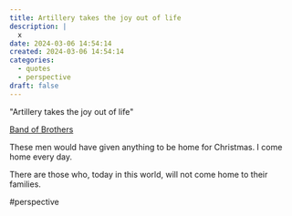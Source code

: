 ```yaml
---
title: Artillery takes the joy out of life
description: |
  x
date: 2024-03-06 14:54:14
created: 2024-03-06 14:54:14
categories:
  - quotes
  - perspective
draft: false
---
```

"Artillery takes the joy out of life"

[Band of Brothers](../book-review/band-of-brothers.md)

These men would have given anything to be home for Christmas. I come home every day. 

There are those who, today in this world, will not come home to their families. 

#perspective 